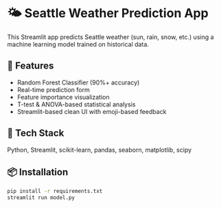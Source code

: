 # 🌤️ Seattle Weather Prediction App

This Streamlit app predicts Seattle weather (sun, rain, snow, etc.) using a machine learning model trained on historical data.

## 🚀 Features
- Random Forest Classifier (90%+ accuracy)
- Real-time prediction form
- Feature importance visualization
- T-test & ANOVA-based statistical analysis
- Streamlit-based clean UI with emoji-based feedback

## 🧪 Tech Stack
Python, Streamlit, scikit-learn, pandas, seaborn, matplotlib, scipy

## 📦 Installation
```bash
pip install -r requirements.txt
streamlit run model.py